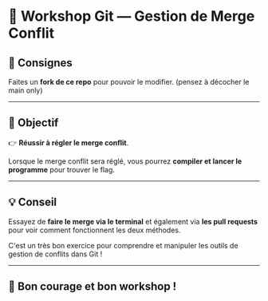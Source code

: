 # 🔧 Workshop Git — Gestion de Merge Conflit

## 📌 Consignes

Faites un **fork de ce repo** pour pouvoir le modifier. (pensez à décocher le main only)

---

## 🎯 Objectif

👉 **Réussir à régler le merge conflit**.

Lorsque le merge conflit sera réglé, vous pourrez **compiler et lancer le programme** pour trouver le flag.

---

## 💡 Conseil

Essayez de **faire le merge via le terminal** et également via **les pull requests** pour voir comment fonctionnent les deux méthodes.

C'est un très bon exercice pour comprendre et manipuler les outils de gestion de conflits dans Git !

---

## 🎉 Bon courage et bon workshop !
